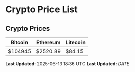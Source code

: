 # Crypto Price List

## Crypto Prices
| Bitcoin | Ethereum | Litecoin |
| ------- | -------- | -------- |
| $104945 | $2520.89 | $84.15 |
**Last Updated:** 2025-06-13 18:36 UTC
**Last Updated:** $DATE$
